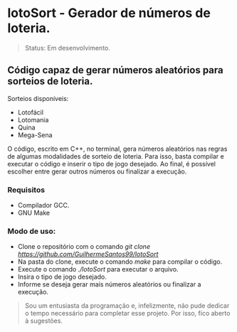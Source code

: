 # lotoSort - Gerador de números de loteria.

> Status: Em desenvolvimento. 

## Código capaz de gerar números aleatórios para sorteios de loteria.
Sorteios disponíveis: 
+ Lotofácil
+ Lotomania
+ Quina
+ Mega-Sena

O código, escrito em C++, no terminal, gera números aleatórios nas regras de algumas modalidades de sorteio de loteria. 
Para isso, basta compilar e executar o código e inserir o tipo de jogo desejado. Ao final, é possível escolher entre gerar outros números ou finalizar a execução.

### Requisitos
+ Compilador GCC.
+ GNU Make

### Modo de uso:
+ Clone o repositório com o comando *git clone https://github.com/GuilhermeSantos99/lotoSort*
+ Na pasta do clone, execute o comando *make* para compilar o código.
+ Execute o comando *./lotoSort* para executar o arquivo.
+ Insira o tipo de jogo desejado.
+ Informe se deseja gerar mais números aleatórios ou finalizar a execução.


>Sou um entusiasta da programação e, infelizmente, não pude dedicar o tempo necessário para completar esse projeto. Por isso, fico aberto à sugestões.